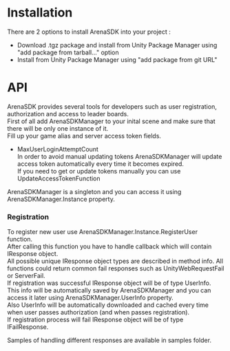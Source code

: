 # Installation
There are 2 options to install ArenaSDK into your project :
- Download .tgz package and install from Unity Package Manager using "add package from tarball..." option
- Install from Unity Package Manager using "add package from git URL"

# API
ArenaSDK provides several tools for developers such as user registration, authorization and access to leader boards.  
First of all add ArenaSDKManager to your inital scene and make sure that there will be only one instance of it.  
Fill up your game alias and server access token fields.  

- MaxUserLoginAttemptCount  
In order to avoid manual updating tokens ArenaSDKManager will update access token automatically every time it becomes expired.  
If you need to get or update tokens manually you can use UpdateAccessTokenFunction

ArenaSDKManager is a singleton and you can access it using ArenaSDKManager.Instance property.

### Registration
To register new user use ArenaSDKManager.Instance.RegisterUser function.  
After calling this function you have to handle callback which will contain IResponse object.  
All possible unique IResponse object types are described in method info. All functions could return common fail responses such as UnityWebRequestFail or ServerFail.  
If registration was successful IResponse object will be of type UserInfo.
This info will be automatically saved by ArenaSDKManager 
and you can access it later using ArenaSDKManager.UserInfo property.  
Also UserInfo will be automatically downloaded and cached every time when user passes authorization (and when passes registration).  
If registration process will fail IResponse object will be of type IFailResponse.  

Samples of handling different responses are available in samples folder.